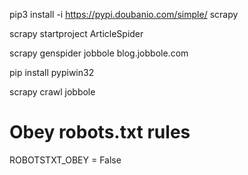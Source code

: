 pip3 install -i https://pypi.doubanio.com/simple/ scrapy

scrapy startproject ArticleSpider

scrapy genspider jobbole blog.jobbole.com

pip install pypiwin32

scrapy crawl jobbole

# Obey robots.txt rules
ROBOTSTXT_OBEY = False